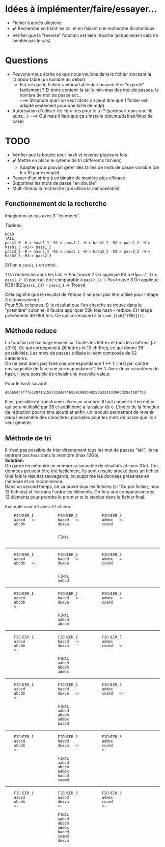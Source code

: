 # Idées à implémenter/faire/essayer...
- Fichier à accès aléatoire
- :heavy_check_mark: Recherche en triant les tail et en faisant une recherche dicotomique
- Vérifier que la "reverse" fonction est bien répartie (actuellement cela ne semble pas le cas)

# Questions
- Pouvons-nous écrire ce que nous voulons dans le fichier stockant la rainbow table (un nombre au début)
    - Est-ce que le fichier rainbow table doit pouvoir être "exporté" facilement ?  Et donc contenir la taille min-max des mot de passes, le nombre de mot de passe ect...    
   ===> Structure que l'on veut (donc on peut dire que 1 fichier est adapté seulement pour une taille de mdp)
- Autorisation d'utiliser les librairies pour le tri ? (quicksort dans une lib, autre...)
   ===> Oui mais il faut que ça s'installe (ubuntu/debian/linux de base)


# TODO
- Vérifier que la boucle pour hash et reverse plusieurs fois
- :heavy_check_mark: Mettre en place le sytème de tri (différents fichiers)
    - Adapter pour pouvoir gérer des tailles de mots de passe variable (de 6 à 10 par exemple)
- Passer d'un string à un binaire de manière plus efficace
- Supprimer les mots de passe "en double".
- Multi-thread la recherche (qui utilise la rainbowtable)

## Fonctionnement de la recherche

Imaginons un cas avec 3 "colonnes".        

*Tableau*
```
HEAD                                                                 TAIL
pass1_0 -H-> hash1_1 -R1-> pass1_1 -H-> hash1_2 -R2-> pass1_2 -H-> hash1_3 -R3-> pass1_3
pass2_0 -H-> hash2_1 -R1-> pass2_1 -H-> hash2_2 -R2-> pass2_2 -H-> hash2_3 -R3-> pass2_3
```
Si l'on a `pass1_1` en entré.   

*1* On recherche dans les tail. -> Pas trouvé
*2* On applique R3 à H(`pass1_1`) = `pass1_1'` (il pourrait être comparable à `pass?_2`) -> Pas trouvé
*3* On applique R3(H(R2(`pass1_1`))) = `pass1_1` -> Trouvé

Cela signifie que le résultat de l'étape 2 ne peut pas être utilisé pour l'étape 3 et inversement.   
Pour 50k colonnes.  Si le résultat que l'on cherche se trouve dans la "première" colonne, il faudra appliquer 50k fois hash - reduce.  Et l'étape précédente 49 999 fois. Ce qui correspond à la `\sum_{i=0}^{50k}(i)`.



## Méthode reduce
La fonction de hashage envoie sur toutes les lettres et tous les chiffres: [a-z0-9]. Ce qui correspond à 26 lettres et 10 chiffres, ce qui donne 36 possibilités. Les mots de passes utilisés ici sont composés de 62 caractères.   
On ne peut donc pas faire une correspondance 1 <-> 1.  Il est par contre envisageable de faire une correspondance 2 <-> 1.  Avec deux caractères du hash, il sera possible de choisir une nouvelle valeur.  

Pour le hash suivant:
```
d0ab54c4fffe32871b1557d5d424f69391998b98253b3342d394cd29ef58ff5b
```
Il est possible de transformer `d0` en un nombre.  Il faut convertir `d` en entier qui sera multiplié par 36 et additionné a la valeur de `0`. L'index de la fonction de réduction pourra être ajouté et enfin, un modulo permettant de revenir dans l'ensemble des caractères possibles pour les mots de passe que l'on veut générer.


## Méthode de tri

Il n'est pas possible de trier directement tous les mot de passes "tail".  Ils ne rentrent pas tous dans la mémoire (max 12Go).   
**Solution:**    
On garde en mémoire un nombre raisonnable de résultats (disons 1Go). Ces données peuvent être trié facilement. Ils sont ensuite stocké dans un fichier.
Une fois le résultat sauvegardé, on supprime les données présentes en mémoire et on recommence.   
Dans un second temps, on va ouvrir tous les fichiers (si 1Go par fichier, max 12 fichiers) et lire dans l'ordre les éléments. On fera une comparaison des 12 éléments pour prendre le premier et le stocker dans le fichier final.


Exemple concrêt avec 3 fichiers:

```
    FICHIER_1           FICHIER_2           FICHIER_3
    aabcd   <-          bacdd   <-          admbx   <-
    abcdm               duxva               cuamd   
                                                    
                                                    
                        FINAL                       
                                                    
```

--------------

```
    FICHIER_1           FICHIER_2           FICHIER_3
    aabcd               bacdd   <-          admbx   <-
    abcdm   <-          duxva               cuamd   
                                                    
                                                    
                        FINAL                       
                        aabcd                       
```

--------------

```
    FICHIER_1           FICHIER_2           FICHIER_3
    aabcd               bacdd   <-          admbx   <-
    abcdm               duxva               cuamd   
    <-                                              
                                                    
                        FINAL                       
                        aabcd                       
                        abcdm                       
```

--------------

```
    FICHIER_1           FICHIER_2           FICHIER_3
    aabcd               bacdd   <-          admbx   
    abcdm               duxva               cuamd   <-
    <-                                              
                                                    
                        FINAL                       
                        aabcd                       
                        abcdm                       
                        admbx                       
```

--------------

```
    FICHIER_1           FICHIER_2           FICHIER_3
    aabcd               bacdd               admbx   
    abcdm               duxva   <-          cuamd   <-
    <-                                              
                                                    
                        FINAL                       
                        aabcd                       
                        abcdm                       
                        admbx                       
                        bacdd                       
```

--------------

```
    FICHIER_1           FICHIER_2           FICHIER_3
    aabcd               bacdd               admbx   
    abcdm               duxva   <-          cuamd   
    <-                                      <-      
                                                    
                        FINAL                       
                        aabcd                       
                        abcdm                       
                        admbx                       
                        bacdd                       
                        cuamd                       
```

--------------

```
    FICHIER_1           FICHIER_2           FICHIER_3
    aabcd               bacdd               admbx   
    abcdm               duxva               cuamd   
    <-                  <-                  <-      
                                                    
                        FINAL                       
                        aabcd                       
                        abcdm                       
                        admbx                       
                        bacdd                       
                        cuamd                       
                        duxva                       
```
